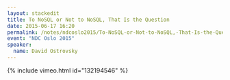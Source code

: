 ```yaml
---
layout: stackedit
title: To NoSQL or Not to NoSQL, That Is the Question
date: 2015-06-17 16:20
permalink: /notes/ndcoslo2015/To-NoSQL-or-Not-to-NoSQL,-That-Is-the-Question.html
event: "NDC Oslo 2015"
speaker:
  name: David Ostrovsky
---
```


{% include vimeo.html id="132194546" %}